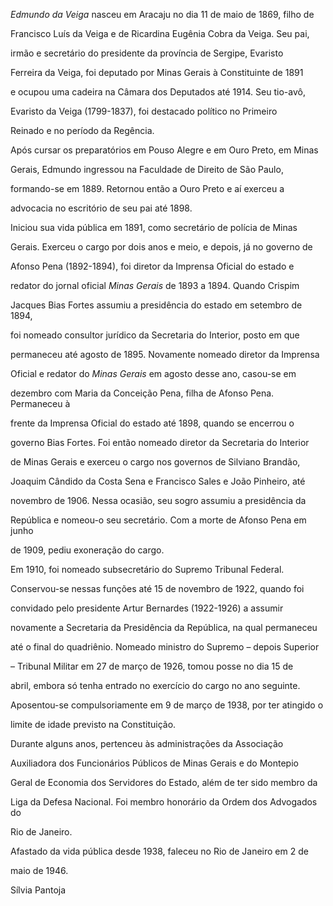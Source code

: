 

*Edmundo da Veiga* nasceu em Aracaju no dia 11 de maio de 1869, filho de

Francisco Luís da Veiga e de Ricardina Eugênia Cobra da Veiga. Seu pai,

irmão e secretário do presidente da província de Sergipe, Evaristo

Ferreira da Veiga, foi deputado por Minas Gerais à Constituinte de 1891

e ocupou uma cadeira na Câmara dos Deputados até 1914. Seu tio-avô,

Evaristo da Veiga (1799-1837), foi destacado político no Primeiro

Reinado e no período da Regência.



Após cursar os preparatórios em Pouso Alegre e em Ouro Preto, em Minas

Gerais, Edmundo ingressou na Faculdade de Direito de São Paulo,

formando-se em 1889. Retornou então a Ouro Preto e aí exerceu a

advocacia no escritório de seu pai até 1898.



Iniciou sua vida pública em 1891, como secretário de polícia de Minas

Gerais. Exerceu o cargo por dois anos e meio, e depois, já no governo de

Afonso Pena (1892-1894), foi diretor da Imprensa Oficial do estado e

redator do jornal oficial *Minas Gerais* de 1893 a 1894. Quando Crispim

Jacques Bias Fortes assumiu a presidência do estado em setembro de 1894,

foi nomeado consultor jurídico da Secretaria do Interior, posto em que

permaneceu até agosto de 1895. Novamente nomeado diretor da Imprensa

Oficial e redator do *Minas Gerais* em agosto desse ano, casou-se em

dezembro com Maria da Conceição Pena, filha de Afonso Pena. Permaneceu à

frente da Imprensa Oficial do estado até 1898, quando se encerrou o

governo Bias Fortes. Foi então nomeado diretor da Secretaria do Interior

de Minas Gerais e exerceu o cargo nos governos de Silviano Brandão,

Joaquim Cândido da Costa Sena e Francisco Sales e João Pinheiro, até

novembro de 1906. Nessa ocasião, seu sogro assumiu a presidência da

República e nomeou-o seu secretário. Com a morte de Afonso Pena em junho

de 1909, pediu exoneração do cargo.



Em 1910, foi nomeado subsecretário do Supremo Tribunal Federal.

Conservou-se nessas funções até 15 de novembro de 1922, quando foi

convidado pelo presidente Artur Bernardes (1922-1926) a assumir

novamente a Secretaria da Presidência da República, na qual permaneceu

até o final do quadriênio. Nomeado ministro do Supremo – depois Superior

– Tribunal Militar em 27 de março de 1926, tomou posse no dia 15 de

abril, embora só tenha entrado no exercício do cargo no ano seguinte.

Aposentou-se compulsoriamente em 9 de março de 1938, por ter atingido o

limite de idade previsto na Constituição.



Durante alguns anos, pertenceu às administrações da Associação

Auxiliadora dos Funcionários Públicos de Minas Gerais e do Montepio

Geral de Economia dos Servidores do Estado, além de ter sido membro da

Liga da Defesa Nacional. Foi membro honorário da Ordem dos Advogados do

Rio de Janeiro.



Afastado da vida pública desde 1938, faleceu no Rio de Janeiro em 2 de

maio de 1946.



Sílvia Pantoja



